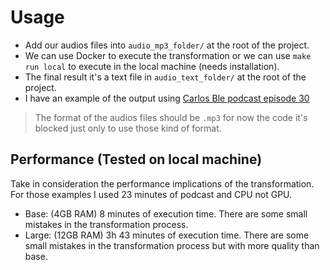 # Usage

- Add our audios files into `audio_mp3_folder/` at the root of the project.
- We can use Docker to execute the transformation or we can use `make run local` to execute in the local machine (needs installation).
- The final result it's a text file in `audio_text_folder/` at the root of the project.
- I have an example of the output using [Carlos Ble podcast episode 30](./ep30-podcast-carlos-ble.txt)

> The format of the audios files should be `.mp3` for now the code it's blocked just only to use those kind of format.

## Performance (Tested on local machine)

Take in consideration the performance implications of the transformation. For those examples I used 23 minutes of podcast and CPU not GPU.

- Base: (4GB RAM) 8 minutes of execution time. There are some small mistakes in the transformation process.
- Large: (12GB RAM) 3h 43 minutes of execution time. There are some small mistakes in the transformation process but with more quality than base.

